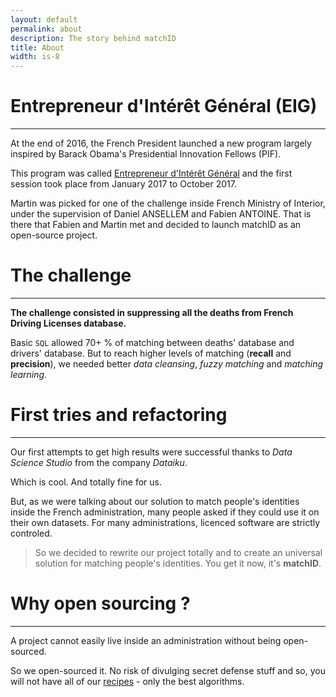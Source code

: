 ```yaml
---
layout: default
permalink: about
description: The story behind matchID
title: About
width: is-8
---
```


# Entrepreneur d'Intérêt Général (EIG)
----

At the end of 2016, the French President launched a new program largely inspired by Barack Obama's Presidential Innovation Fellows (PIF).

This program was called [Entrepreneur d'Intérêt Général](https://entrepreneur-interet-general.etalab.gouv.fr/) and the first session took place from January 2017 to October 2017.

Martin was picked for one of the challenge inside French Ministry of Interior, under the supervision of Daniel ANSELLEM and Fabien ANTOINE.
That is there that Fabien and Martin met and decided to launch matchID as an open-source project.

# The challenge
----

**The challenge consisted in suppressing all the deaths from French Driving Licenses database.**

Basic `SQL` allowed 70+ % of matching between deaths' database and drivers' database.
But to reach higher levels of matching (**recall** and **precision**), we needed better *data cleansing*, *fuzzy matching* and *matching learning*.

# First tries and refactoring
----

Our first attempts to get high results were successful thanks to *Data Science Studio* from the company *Dataiku*.

Which is cool. And totally fine for us.

But, as we were talking about our solution to match people's identities inside the French administration, many people asked if they could use it on their own datasets. For many administrations, licenced software are strictly controled.

>  So we decided to rewrite our project totally and to create an universal solution for matching people's identities. You get it now, it's **matchID**.

# Why open sourcing ?
----

A project cannot easily live inside an administration without being open-sourced.

So we open-sourced it. No risk of divulging secret defense stuff and so, you will not have all of our [recipes](/recipes) - only the best algorithms.
